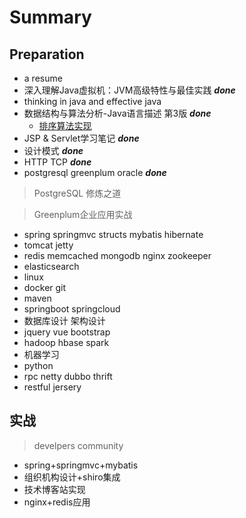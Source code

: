 # Summary
## Preparation
+ a resume
+ 深入理解Java虚拟机：JVM高级特性与最佳实践 <strong>*done*</strong>
+ thinking in java and effective java  
+ 数据结构与算法分析-Java语言描述 第3版 <strong>*done*</strong>
  + [排序算法实现](https://www.cnblogs.com/onepixel/articles/7674659.html)
+ JSP & Servlet学习笔记 <strong>*done*</strong>
+ 设计模式 <strong>*done*</strong>
+ HTTP TCP <strong>*done*</strong>
+ postgresql greenplum oracle <strong>*done*</strong>
> PostgreSQL 修炼之道

> Greenplum企业应用实战

+ spring springmvc structs mybatis hibernate
+ tomcat jetty
+ redis memcached mongodb nginx zookeeper
+ elasticsearch
+ linux
+ docker git
+ maven
+ springboot springcloud
+ 数据库设计 架构设计
+ jquery vue bootstrap
+ hadoop hbase spark
+ 机器学习
+ python
+ rpc netty dubbo thrift
+ restful jersery

## 实战
> develpers community
+ spring+springmvc+mybatis
+ 组织机构设计+shiro集成
+ 技术博客站实现
+ nginx+redis应用
